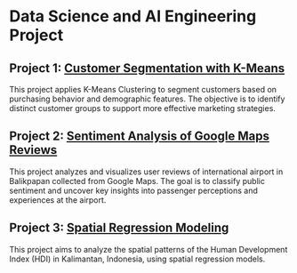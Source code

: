 # Data Science and AI Engineering Project

## Project 1: [Customer Segmentation with K-Means](https://github.com/adhkaraa/Customer-segmentation-with-KMeans)  
This project applies K-Means Clustering to segment customers based on purchasing behavior and demographic features. The objective is to identify distinct customer groups to support more effective marketing strategies.

## Project 2: [Sentiment Analysis of Google Maps Reviews](https://github.com/adhkaraa/Analysis-sentiment-Google-Maps-Review)  
This project analyzes and visualizes user reviews of international airport in Balikpapan collected from Google Maps. The goal is to classify public sentiment and uncover key insights into passenger perceptions and experiences at the airport.

## Project 3: [Spatial Regression Modeling](https://github.com/adhkaraa/Spatial-regression)  
This project aims to analyze the spatial patterns of the Human Development Index (HDI) in Kalimantan, Indonesia, using spatial regression models.
